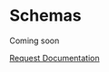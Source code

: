 # Schemas

Coming soon

<a href="https://forms.gle/2ZMtwUxg1egV8sHT8" class="btn">Request Documentation</a>